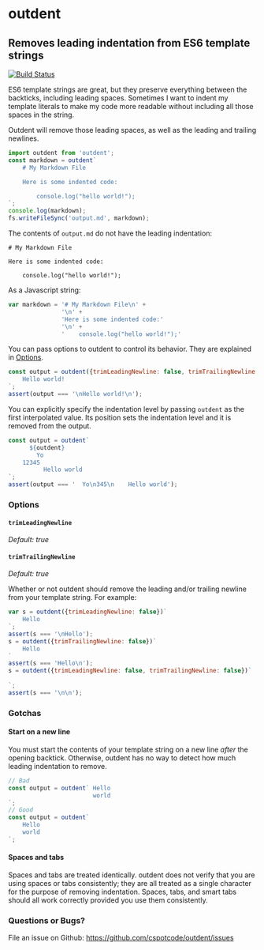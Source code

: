 # outdent

## Removes leading indentation from ES6 template strings

[![Build Status](https://travis-ci.org/Florob/RustyXML.svg?branch=master)](https://travis-ci.org/Florob/RustyXML)

ES6 template strings are great, but they preserve everything between the backticks, including leading spaces.
Sometimes I want to indent my template literals to make my code more readable without including all those spaces in the
string.

Outdent will remove those leading spaces, as well as the leading and trailing newlines.

```javascript
import outdent from 'outdent';
const markdown = outdent`
    # My Markdown File

    Here is some indented code:

        console.log("hello world!");
`;
console.log(markdown);
fs.writeFileSync('output.md', markdown);
```

The contents of `output.md` do not have the leading indentation:

    # My Markdown File

    Here is some indented code:

        console.log("hello world!");

As a Javascript string:

```javascript
var markdown = '# My Markdown File\n' +
               '\n' +
               'Here is some indented code:'
               '\n' +
               '    console.log("hello world!");'
```

You can pass options to outdent to control its behavior.  They are explained in [Options](#Options).

```javascript
const output = outdent({trimLeadingNewline: false, trimTrailingNewline: false})`
    Hello world!
`;
assert(output === '\nHello world!\n');
```
    
You can explicitly specify the indentation level by passing `outdent` as the first interpolated value.  Its position
sets the indentation level and it is removed from the output.

```javascript
const output = outdent`
      ${outdent}
        Yo
    12345
          Hello world
`;
assert(output === '  Yo\n345\n    Hello world');
```

### Options

#### `trimLeadingNewline`
*Default: true*

#### `trimTrailingNewline`
*Default: true*

Whether or not outdent should remove the leading and/or trailing newline from your template string.  For example:

```javascript
var s = outdent({trimLeadingNewline: false})`
    Hello
`;
assert(s === '\nHello');
s = outdent({trimTrailingNewline: false})`
    Hello
`
assert(s === 'Hello\n');
s = outdent({trimLeadingNewline: false, trimTrailingNewline: false})`
    
`;
assert(s === '\n\n');
```

<!--
#### `pass`

Returns an arguments array that can be passed to another tagging function, instead of returning a string.

For example, say you want to use outdent with the following code:

```javascript
function query(barVal) {
    return prepareSql`
SELECT * from foo where bar = ${barVal}
    `;
}
```

`prepareSql` is expecting to receive a strings array and all interpolated values so that it can create a safe SQL
query.  To add outdent into the mix, we
must set `pass: true` and splat the result into `prepareSql`.

```javascript
var odRaw = outdent({pass: true});
function query(barVal) {
    return prepareSql(...odRaw`
        SELECT * from foo where bar = ${barVal}
    `);
}
```

*This is a contrived example because SQL servers don't care about indentation.  But perhaps the result is
being logged and looks better without indentation?  Perhaps you're doing something totally different with tagged
template strings? Regardless, the `pass` option is here in case you need it. :-)*

-->

### Gotchas

#### Start on a new line

You must start the contents of your template string on a new line *after* the opening backtick.  Otherwise, outdent
has no way to detect how much leading indentation to remove.

```javascript
// Bad
const output = outdent` Hello
                        world
`;
// Good
const output = outdent`
    Hello
    world
`;
```

#### Spaces and tabs

Spaces and tabs are treated identically.  outdent does not verify that you are using spaces or tabs consistently; they
are all treated as a single character for the purpose of removing indentation.  Spaces, tabs, and smart tabs should
all work correctly provided you use them consistently.

<!--
### TODOs

[ ] Support tabs and/or smart tabs (verify they're being used correctly?  Throw an error if not?)
-->

### Questions or Bugs?

File an issue on Github: https://github.com/cspotcode/outdent/issues
